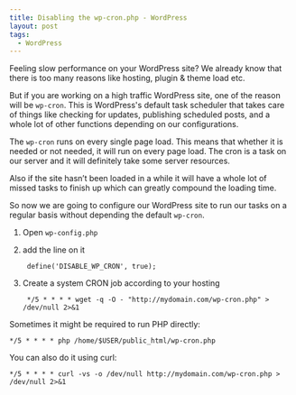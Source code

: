 ```yaml
---
title: Disabling the wp-cron.php - WordPress
layout: post
tags:
  - WordPress
---
```


Feeling slow performance on your WordPress site? We already know that there is too many reasons like hosting, plugin & theme load etc.

But if you are working on a high traffic WordPress site, one of the reason will be `wp-cron`. This is WordPress's default task scheduler that takes care of things like checking for updates, publishing scheduled posts, and a whole lot of other functions depending on our configurations.

The `wp-cron` runs on every single page load. This means that whether it is needed or not needed, it will run on every page load. The cron is a task on our server and it will definitely take some server resources. 

Also if the site hasn’t been loaded in a while it will have a whole lot of missed tasks to finish up which can greatly compound the loading time.

So now we are going to configure our WordPress site to run our tasks on a regular basis without depending the default `wp-cron`.

1. Open `wp-config.php`

2. add the line on it

		define('DISABLE_WP_CRON', true);

3. Create a system CRON job according to your hosting

		*/5 * * * * wget -q -O - "http://mydomain.com/wp-cron.php" > /dev/null 2>&1

Sometimes it might be required to run PHP directly:

	*/5 * * * * php /home/$USER/public_html/wp-cron.php

You can also do it using curl:

	*/5 * * * * curl -vs -o /dev/null http://mydomain.com/wp-cron.php > /dev/null 2>&1


